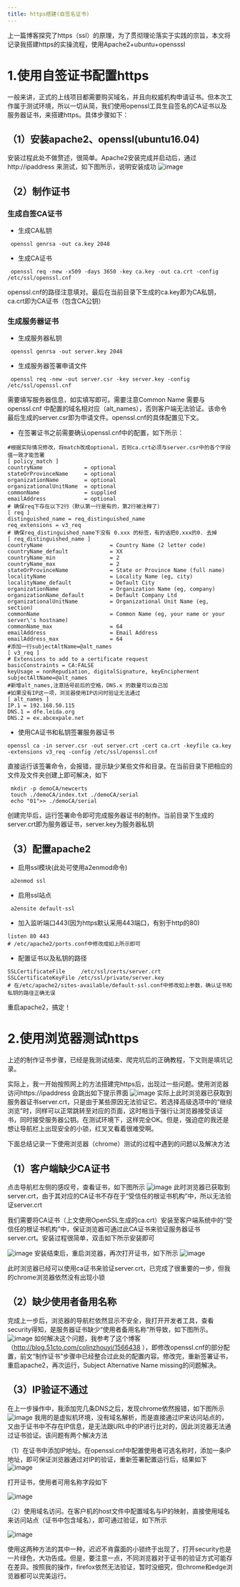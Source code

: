 ```yaml
---
title: https搭建(自签名证书)
---
```

上一篇博客探究了https（ssl）的原理，为了贯彻理论落实于实践的宗旨，本文将记录我搭建https的实操流程，使用Apache2+ubuntu+opensssl
# 1.使用自签证书配置https
一般来讲，正式的上线项目都需要购买域名，并且向权威机构申请证书。但本次工作属于测试环境，所以一切从简，我们使用openssl工具生自签名的CA证书以及服务器证书，来搭建https。具体步骤如下：
## （1）安装apache2、openssl(ubuntu16.04)
安装过程此处不做赘述，很简单。Apache2安装完成并启动后，通过http://ipaddress 来测试，如下图所示，说明安装成功
![image](http://pkzsficup.bkt.clouddn.com/apacheOk.png)
## （2）制作证书
### 生成自签CA证书
- 生成CA私钥
```
 openssl genrsa -out ca.key 2048

```
- 生成CA证书
```
 openssl req -new -x509 -days 3650 -key ca.key -out ca.crt -config /etc/ssl/openssl.cnf
```
openssl.cnf的路径注意填对。最后在当前目录下生成的ca.key即为CA私钥，ca.crt即为CA证书（包含CA公钥）
### 生成服务器证书
- 生成服务器私钥
```
 openssl genrsa -out server.key 2048
```
- 生成服务器签署申请文件

```
 openssl req -new -out server.csr -key server.key -config /etc/ssl/openssl.cnf 
```
需要填写服务器信息，如实填写即可。需要注意Common Name 需要与openssl.cnf 中配置的域名相对应（alt_names），否则客户端无法验证。该命令最后生成的server.csr即为申请文件。openssl.cnf的具体配置见下文。
- 在签署证书之前需要确认openssl.cnf中的配置，如下所示：

```
#根据实际情况修改，将match改成optional，否则ca.crt必须与server.csr中的各个字段值一致才能签署
[ policy_match ]
countryName             = optional
stateOrProvinceName     = optional
organizationName        = optional
organizationalUnitName  = optional
commonName              = supplied
emailAddress            = optional
# 确保req下存在以下2行（默认第一行是有的，第2行被注释了）
[ req ]
distinguished_name = req_distinguished_name
req_extensions = v3_req
# 确保req_distinguished_name下没有 0.xxx 的标签，有的话把0.xxx的0. 去掉
[ req_distinguished_name ]
countryName                     = Country Name (2 letter code)
countryName_default             = XX
countryName_min                 = 2
countryName_max                 = 2
stateOrProvinceName             = State or Province Name (full name)
localityName                    = Locality Name (eg, city)
localityName_default            = Default City
organizationName                = Organization Name (eg, company)
organizationName_default        = Default Company Ltd
organizationalUnitName          = Organizational Unit Name (eg, section)
commonName                      = Common Name (eg, your name or your server\'s hostname)
commonName_max                  = 64
emailAddress                    = Email Address
emailAddress_max                = 64
#添加一行subjectAltName=@alt_names
[ v3_req ]
# Extensions to add to a certificate request
basicConstraints = CA:FALSE
keyUsage = nonRepudiation, digitalSignature, keyEncipherment
subjectAltName=@alt_names
#新增alt_names,注意括号前后的空格，DNS.x 的数量可以自己加
#如果没有IP这一项，浏览器使用IP访问时验证无法通过
[ alt_names ]
IP.1 = 192.168.50.115
DNS.1 = dfe.leida.org
DNS.2 = ex.abcexpale.net
```

- 使用CA证书和私钥签署服务器证书

```
openssl ca -in server.csr -out server.crt -cert ca.crt -keyfile ca.key -extensions v3_req -config /etc/ssl/openssl.cnf
```
直接运行该签署命令，会报错，提示缺少某些文件和目录。在当前目录下把相应的文件及文件夹创建上即可解决，如下

```
 mkdir -p demoCA/newcerts
 touch ./demoCA/index.txt ./demoCA/serial
 echo "01">> ./demoCA/serial
```
创建完毕后，运行签署命令即可完成服务器证书的制作。当前目录下生成的server.crt即为服务器证书，server.key为服务器私钥
## （3）配置apache2

- 启用ssl模块(此处可使用a2enmod命令)

```
 a2enmod ssl
```

- 启用ssl站点

```
 a2ensite default-ssl
```

- 加入监听端口443(因为https默认采用443端口，有别于http的80)

```
listen 80 443
# /etc/apache2/ports.conf中修改成如上所示即可
```
- 配置证书以及私钥的路径

```
SSLCertificateFile     /etc/ssl/certs/server.crt
SSLCertificateKeyFile /etc/ssl/private/server.key
# 在/etc/apache2/sites-available/default-ssl.conf中修改如上参数，确认证书和私钥的路径正确无误
```
重启apache2，搞定！
# 2.使用浏览器测试https
上述的制作证书步骤，已经是我测试结束、爬完坑后的正确教程，下文则是填坑记录。

实际上，我一开始按照网上的方法搭建完https后，出现过一些问题。使用浏览器访问https://ipaddress 会跳出如下提示界面
![image](http://pkzsficup.bkt.clouddn.com/httpsNotSafe.PNG)
实际上此时浏览器已获取到服务器证书server.crt，只是由于某些原因无法验证它。若选择高级选项中的“继续浏览”时，同样可以正常跳转至对应的页面，这时相当于强行让浏览器接受该证书，同时接受服务器公钥。在测试环境下，这样完全OK。但是，强迫症的我还是想让导航栏上出现安全的小锁，红叉叉看着很难受啊。

下面总结记录一下使用浏览器（chrome）测试的过程中遇到的问题以及解决方法
## （1）客户端缺少CA证书
点击导航栏左侧的感叹号，查看证书，如下图所示
![image](http://pkzsficup.bkt.clouddn.com/caNotBlve.PNG)
此时浏览器已获取到server.crt，由于其对应的CA证书不存在于“受信任的根证书机构”中，所以无法验证server.crt

我们需要将CA证书（上文使用OpenSSL生成的ca.crt）安装至客户端系统中的“受信任的根证书机构”中，保证浏览器可通过此CA证书来验证服务器证书server.crt。安装过程很简单，双击如下所示安装即可

![image](http://pkzsficup.bkt.clouddn.com/installCert.PNG)
安装结束后，重启浏览器，再次打开证书，如下所示
![image](http://pkzsficup.bkt.clouddn.com/caOk.PNG)

此时浏览器已经可以使用ca证书来验证server.crt，已完成了很重要的一步，但我的chrome浏览器依然没有出现小锁

## （2）缺少使用者备用名称
完成上一步后，浏览器的导航栏依然显示不安全，我打开开发者工具，查看security得知，是服务器证书缺少“使用者备用名称”所导致，如下图所示。
![image](http://pkzsficup.bkt.clouddn.com/missAltName.PNG)
如何解决这个问题，我参考了这个博客（http://blog.51cto.com/colinzhouyj/1566438 ），即修改openssl.cnf的部分配置，前文“制作证书”步骤中已经整合过此处的配置内容。修改完，重新签署证书，重启apache2，再次运行，Subject Alternative Name missing的问题解决。

## （3）IP验证不通过
在上一步操作中，我添加完几条DNS之后，发现chrome依然报错，如下图所示
![image](http://pkzsficup.bkt.clouddn.com/missCert.PNG)
我用的是虚拟机环境，没有域名解析，而是直接通过IP来访问站点的，又由于证书中不存在IP信息，是无法跟URL中的IP进行比对的，因此浏览器无法通过证书验证。该问题有两个解决方法

（1）在证书中添加IP地址。在openssl.cnf中配置使用者可选名称时，添加一条IP地址，即可保证浏览器通过对IP的验证，重新签署配置运行后，结果如下
![image](http://pkzsficup.bkt.clouddn.com/ipSafeLock.PNG)

打开证书，使用者可用名称字段如下

![image](http://pkzsficup.bkt.clouddn.com/altName.PNG)

（2）使用域名访问。在客户机的host文件中配置域名与IP的映射，直接使用域名来访问站点（证书中包含域名），即可通过验证，如下所示

![image](http://pkzsficup.bkt.clouddn.com/domainSafeLock.PNG)

使用这两种方法的其中一种，迟迟不肯露面的小锁终于出现了，打开security也是一片绿色，大功告成。但是，要注意一点，不同浏览器对于证书的验证方式可能存在差异。按照我的操作，firefox依然无法验证，暂时没细究，但chrome和edge浏览器都可以完美运行。